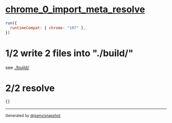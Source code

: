 # [chrome_0_import_meta_resolve](../../import_meta_resolve_browser.test.mjs#L15)

```js
run({
  runtimeCompat: { chrome: "107" },
})
```

# 1/2 write 2 files into "./build/"

see [./build/](./build/)

# 2/2 resolve

```js
{}
```

---

<sub>
  Generated by <a href="https://github.com/jsenv/core/tree/main/packages/independent/snapshot">@jsenv/snapshot</a>
</sub>
